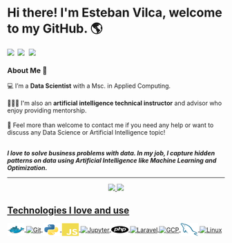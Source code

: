 # Hi there! I'm Esteban Vilca, welcome to my GitHub. :earth_americas:

<a href="https://www.linkedin.com/in/estebanvz/">
  <img align="left" width="24px" src="https://cdn.jsdelivr.net/npm/simple-icons@v3/icons/linkedin.svg"  />
</a>
<a href="mailto:esteban.wilfredo.g@gmail.com">
  <img align="left" width="26px" src="https://cdn.jsdelivr.net/npm/simple-icons@v3/icons/gmail.svg" />
</a>
<a href="https://www.youtube.com/channel/UCwvOW70Ga0nVCxCgHPuu8LA">
  <img align="left" width="26px" src="https://cdn.jsdelivr.net/npm/simple-icons@v3/icons/youtube.svg" />
</a>
<br/>

### About Me 🚀
💻 I’m a **Data Scientist** with a Msc. in Applied Computing.
</br> </br>
👨🏼‍💻 I'm also an **artificial intelligence technical instructor** and advisor who enjoy providing mentorship.
 </br></br>
💬 Feel more than welcome to contact me if you need any help or want to discuss any Data Science or Artificial Intelligence topic! </br></br>
   
 <b><i>
 I love to solve business problems with data. In my job, I capture hidden patterns on data using Artificial Intelligence like Machine Learning and Optimization.
 </b></i>
  
<hr />

<div align="center">
  <a href="https://github.com/estebanvz">
  <img height="180em" src="https://github-readme-stats.vercel.app/api?username=estebanvz&show_icons=true&theme=gradient&include_all_commits=true&count_private=true"/>
  <img height="180em" src="https://github-readme-stats.vercel.app/api/top-langs/?username=estebanvz&layout=compact&langs_count=7&theme=gradient&hide=jupyter%20notebook,css"/>
</div>

## Technologies I love and use
  
<div style="display: inline_block">
  <img align="center" alt="Docker" height="30" width="40" src="https://raw.githubusercontent.com/devicons/devicon/master/icons/docker/docker-original.svg">
  <img align="center" alt="Git" height="30" width="40"  src="https://cdn.jsdelivr.net/gh/devicons/devicon/icons/git/git-original.svg" />
  <img align="center" alt="Python" height="30" width="40" src="https://raw.githubusercontent.com/devicons/devicon/master/icons/python/python-original.svg"> 
  <img align="center" alt="js" height="30" width="40" src="https://raw.githubusercontent.com/devicons/devicon/master/icons/javascript/javascript-plain.svg">
  <img align="center" alt="Jupyter" height="30" width="40" src="https://cdn.jsdelivr.net/gh/devicons/devicon/icons/jupyter/jupyter-original-wordmark.svg" />
  <img align="center" alt="PHP" height="30" width="40" src="https://raw.githubusercontent.com/devicons/devicon/master/icons/php/php-plain.svg">
  <img  align="center" alt="Laravel" height="30" width="40" src="https://cdn.jsdelivr.net/gh/devicons/devicon/icons/laravel/laravel-plain.svg" />
  <img align="center" alt="GCP" height="30" width="40"  src="https://cdn.jsdelivr.net/gh/devicons/devicon/icons/googlecloud/googlecloud-original.svg" />
  <img align="center" alt="MySQL" height="30" width="40" src="https://raw.githubusercontent.com/devicons/devicon/master/icons/mysql/mysql-original.svg">
  <img align="center" alt="Linux" height="30" width="40" src="https://cdn.jsdelivr.net/gh/devicons/devicon/icons/linux/linux-original.svg" />
                                                              
</div>
